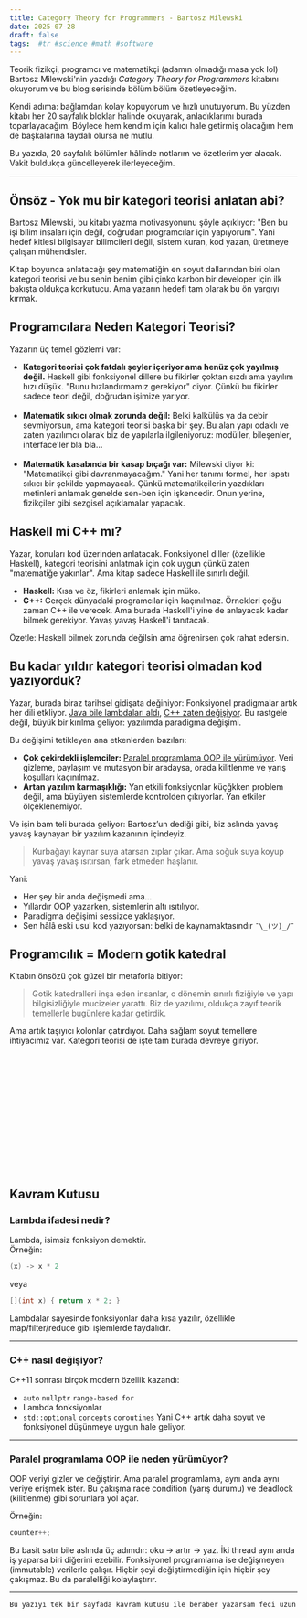 ```yaml
---
title: Category Theory for Programmers - Bartosz Milewski
date: 2025-07-28
draft: false
tags:  #tr #science #math #software
---
```


Teorik fizikçi, programcı ve matematikçi (adamın olmadığı masa yok lol) Bartosz Milewski'nin yazdığı *Category Theory for Programmers* kitabını okuyorum ve bu blog serisinde bölüm bölüm özetleyeceğim.

Kendi adıma: bağlamdan kolay kopuyorum ve hızlı unutuyorum. Bu yüzden kitabı her 20 sayfalık bloklar halinde okuyarak, anladıklarımı burada toparlayacağım. Böylece hem kendim için kalıcı hale getirmiş olacağım hem de başkalarına faydalı olursa ne mutlu.

Bu yazıda, 20 sayfalık bölümler hâlinde notlarım ve özetlerim yer alacak. Vakit buldukça güncelleyerek ilerleyeceğim.

---

## Önsöz - Yok mu bir kategori teorisi anlatan abi?

Bartosz Milewski, bu kitabı yazma motivasyonunu şöyle açıklıyor: "Ben bu işi bilim insaları için değil, doğrudan programcılar için yapıyorum". Yani hedef kitlesi bilgisayar bilimcileri değil, sistem kuran, kod yazan, üretmeye çalışan mühendisler.

Kitap boyunca anlatacağı şey matematiğin en soyut dallarından biri olan kategori teorisi ve bu senin benim gibi çinko karbon bir developer için ilk bakışta oldukça korkutucu. Ama yazarın hedefi tam olarak bu ön yargıyı kırmak.

## Programcılara Neden Kategori Teorisi?

Yazarın üç temel gözlemi var:

- **Kategori teorisi çok fatdalı şeyler içeriyor ama henüz çok yayılmış değil.** 
Haskell gibi fonksiyonel dillere bu fikirler çoktan sızdı ama yayılım hızı düşük. "Bunu hızlandırmamız gerekiyor" diyor. Çünkü bu fikirler sadece teori değil, doğrudan işimize yarıyor.
<br /><br />
- **Matematik sıkıcı olmak zorunda değil:**
Belki kalkülüs ya da cebir sevmiyorsun, ama kategori teorisi başka bir şey. Bu alan yapı odaklı ve zaten yazılımcı olarak biz de yapılarla ilgileniyoruz: modüller, bileşenler, interface'ler bla bla...
<br /><br />
- **Matematik kasabında bir kasap bıçağı var:**
Milewski diyor ki: "Matematikçi gibi davranmayacağım." Yani her tanımı formel, her ispatı sıkıcı bir şekilde yapmayacak. Çünkü matematikçilerin yazdıkları metinleri anlamak genelde sen-ben için işkencedir. Onun yerine, fizikçiler gibi sezgisel açıklamalar yapacak.

## Haskell mi C++ mı?
Yazar, konuları kod üzerinden anlatacak. Fonksiyonel diller (özellikle Haskell), kategori teorisini anlatmak için çok uygun çünkü zaten "matematiğe yakınlar". Ama kitap sadece Haskell ile sınırlı değil. 
- **Haskell:** Kısa ve öz, fikirleri anlamak için müko.
- **C++:** Gerçek dünyadaki programcılar için kaçınılmaz. Örnekleri çoğu zaman C++ ile verecek. Ama burada Haskell'i yine de anlayacak kadar bilmek gerekiyor. Yavaş yavaş Haskell'i tanıtacak.


Özetle: Haskell bilmek zorunda değilsin ama öğrenirsen çok rahat edersin.

## Bu kadar yıldır kategori teorisi olmadan kod yazıyorduk?

Yazar, burada biraz tarihsel gidişata değiniyor: Fonksiyonel pradigmalar artık her dili etkliyor. [Java bile lambdaları aldı](#lambda-ifadesi),  [C++ zaten değişiyor](#cpp-degisimi). Bu rastgele değil, büyük bir kırılma geliyor: yazılımda paradigma değişimi.


Bu değişimi tetikleyen ana etkenlerden bazıları:
- **Çok çekirdekli işlemciler:** [Paralel programlama OOP ile yürümüyor](#paralel-oop). Veri gizleme, paylaşım ve mutasyon bir aradaysa, orada kilitlenme ve yarış koşulları kaçınılmaz.
- **Artan yazılım karmaşıklığı:** Yan etkili fonksiyonlar küçğkken problem değil, ama büyüyen sistemlerde kontrolden çıkıyorlar. Yan etkiler ölçeklenemiyor.

Ve işin bam teli burada geliyor:
Bartosz’un dediği gibi, biz aslında yavaş yavaş kaynayan bir yazılım kazanının içindeyiz.

> Kurbağayı kaynar suya atarsan zıplar çıkar. Ama soğuk suya koyup yavaş yavaş ısıtırsan, fark etmeden haşlanır.

Yani:
- Her şey bir anda değişmedi ama...
- Yıllardır OOP yazarken, sistemlerin altı ısıtılıyor.
- Paradigma değişimi sessizce yaklaşıyor.
- Sen hâlâ eski usul kod yazıyorsan: belki de kaynamaktasındır `¯\_(ツ)_/¯`
## Programcılık = Modern gotik katedral

Kitabın önsözü çok güzel bir metaforla bitiyor:

> Gotik katedralleri inşa eden insanlar, o dönemin sınırlı fiziğiyle ve yapı bilgisizliğiyle mucizeler yarattı. Biz de yazılımı, oldukça zayıf teorik temellerle bugünlere kadar getirdik.

Ama artık taşıyıcı kolonlar çatırdıyor. Daha sağlam soyut temellere ihtiyacımız var. Kategori teorisi de işte tam burada devreye giriyor.




<br />
<br />
<br />
<br />
<br />
<br />
<br />
<br />
<br />
<br />
<br />
<br />

## Kavram Kutusu

### <a id="lambda-ifadesi">Lambda ifadesi nedir?</a>
Lambda, isimsiz fonksiyon demektir.  
Örneğin:
```java
(x) -> x * 2
```
veya
```c++
[](int x) { return x * 2; }
```
Lambdalar sayesinde fonksiyonlar daha kısa yazılır, özellikle map/filter/reduce gibi işlemlerde faydalıdır.

-------------------------------------------

###  <a id="cpp-degisimi">C++ nasıl değişiyor?</a>
C++11 sonrası birçok modern özellik kazandı:
- `auto` `nullptr` `range-based for`
- Lambda fonksiyonlar
- `std::optional` `concepts` `coroutines` Yani C++ artık daha soyut ve fonksiyonel düşünmeye uygun hale geliyor.


-------------------------------------------

### <a id="paralel-oop">Paralel programlama OOP ile neden yürümüyor?</a>
OOP veriyi gizler ve değiştirir. Ama paralel programlama, aynı anda aynı veriye erişmek ister. Bu çakışma race condition (yarış durumu) ve deadlock (kilitlenme) gibi sorunlara yol açar.

Örneğin:
```c++
counter++;
```
Bu basit satır bile aslında üç adımdır: oku -> artır -> yaz. İki thread aynı anda iş yaparsa biri diğerini ezebilir. Fonksiyonel programlama ise değişmeyen (immutable) verilerle çalışır. Hiçbir şeyi değiştirmediğin için hiçbir şey çakışmaz. Bu da paralelliği kolaylaştırır.

-------------------------------------------


```txt
Bu yazıyı tek bir sayfada kavram kutusu ile beraber yazarsam feci uzun olacak ve çorbaya dönecek gibi. En iyisi yeni bir section açıp orada parça parça paylaşmak olacak
```